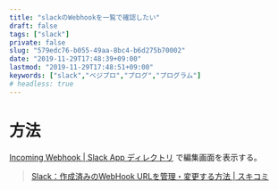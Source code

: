 ```yaml
---
title: "slackのWebhookを一覧で確認したい"
draft: false
tags: ["slack"]
private: false
slug: "579edc76-b055-49aa-8bc4-b6d275b70002"
date: "2019-11-29T17:48:39+09:00"
lastmod: "2019-11-29T17:48:51+09:00"
keywords: ["slack","ベジプロ","プログ","プログラム"]
# headless: true
---
```


# 方法
[Incoming Webhook | Slack App ディレクトリ](https://livesense.slack.com/apps/A0F7XDUAZ--incoming-webhook-?next_id=0) で編集画面を表示する。

> [Slack：作成済みのWebHook URLを管理・変更する方法 | スキコミ](http://www.sukicomi.net/2017/09/slack%EF%BC%9A%E4%BD%9C%E6%88%90%E6%B8%88%E3%81%BF%E3%81%AEwebhook-url%E3%82%92%E7%AE%A1%E7%90%86%E3%83%BB%E5%A4%89%E6%9B%B4%E3%81%99%E3%82%8B%E6%96%B9%E6%B3%95.html)

